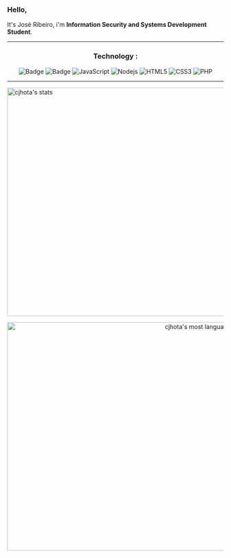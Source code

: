 
### Hello, 
It's José Ribeiro, i'm **Information Security and Systems Development Student**. 

<!--<p align="left"> <img src="https://komarev.com/ghpvc/?username=cjhota&color=blue" alt="Profile views" /> </p> -->

---
 <div align="center"> 
 
### Technology : 

</div> 

 <div align="center"> 

![Badge](https://img.shields.io/badge/-Git-%23F05032?style=flat-square&logo=git&logoColor=%23ffffff)
![Badge](https://img.shields.io/badge/-GitHub-181717?style=flat-square&logo=github) 
![JavaScript](https://img.shields.io/badge/-JavaScript-%23F7DF1C?style=flat-square&logo=javascript&logoColor=000000&labelColor=%23F7DF1C&color=%23FFCE5A) 
![Nodejs](https://img.shields.io/badge/-Nodejs-black?style=flat-square&logo=Node.js) 
![HTML5](https://img.shields.io/badge/-HTML5-%23E44D27?style=flat-square&logo=html5&logoColor=ffffff) 
![CSS3](https://img.shields.io/badge/-CSS3-%231572B6?style=flat-square&logo=css3)
![PHP](https://img.shields.io/badge/-PHP-8B89CC?style=flat-square&logo=php&logoColor=ffffff)
 
</div> 

---

<!--## ⚙️ &nbsp;GitHub Analytics-->

<p align="left">
<img width="530em" src="https://github-readme-stats.vercel.app/api?username=cjhota&show_icons=true&theme=tokyonight" alt="cjhota's stats"/>
</p>

<p align="right">
<img width="530em" src="https://github-readme-stats.vercel.app/api/top-langs/?username=cjhota&layout=compact&theme=tokyonight" alt="cjhota's most languages"/><!-- -->
</p>
<br><br>

<!--  dracula -->
<!-- <a href="https://github.com/cjhota">
  <img align="" src="https://github-readme-stats.vercel.app/api?username=cjhota&show_icons=true&theme=tokyonight" />
</a>
 -->
<!-- <a href="https://github.com/cjhota/convoychat">
  <img align="" src="https://github-readme-streak-stats.herokuapp.com/?user=cjhota&hide_border=true&theme=tokyonight&show_icons=true" />
</a> -->

<!-- <a href="https://github.com/cjhota">
  <img align="left" src="https://github-readme-stats.vercel.app/api/top-langs/?username=cjhota&theme=tokyonight" />
</a>
 -->
<!-- ![YOUR github stats](https://github-readme-stats.vercel.app/api?username=cjhota&show_icons=true&theme=dracula) -->
 
<!-- ### Contact _:octocat: -->

<!-- <div align="center">
 
</div> -->
<!-- [![Linkedin Badge](https://img.shields.io/badge/-José_Ribeiro-blue?style=flat-square&logo=Linkedin&logoColor=white&link=https://www.linkedin.com/in/josekcarvalho/)](https://www.linkedin.com/in/josekcarvalho/)
[![Gmail Badge](https://img.shields.io/badge/-Gmail_José_Ribeiro-c14438?style=flat-square&logo=Gmail&logoColor=white&link=mailto:joseribeirocsr@gmail.com)](mailto:joseribeirocsr@gmail.com) -->
<!-- [![gmail](https://img.shields.io/badge/Gmail-red?style=flat&logo=gmail&labelColor=white)](mailto:joseribeirocsr@gmail@gmail.com)
[![linkedin](https://img.shields.io/badge/Linkedin-blue?style=flat&logo=linkedin&labelColor=blue)](https://www.linkedin.com/in/josekcarvalho/) -->

<!--  :octocat: -->
